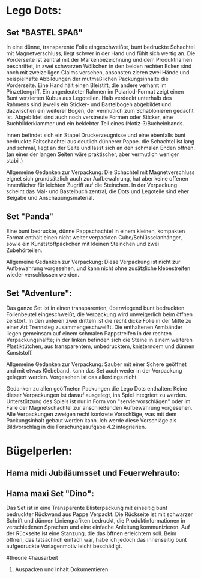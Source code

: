 Lego Dots:
============

Set "BASTEL SPAß"
-----------------
In eine dünne, transparente Folie eingeschweißte, bunt bedruckte Schachtel mit Magnetverschluss; liegt schwer in der Hand und fühlt sich wertig an. 
Die Vorderseite ist zentral mit der Markenbezeichnung und dem Produktnamen beschriftet, in zwei schwarzen Wölkchen in den beiden rechten Ecken sind noch mit zweizeiligen Claims versehen, ansonsten zieren zwei Hände und beispielhafte Abbildungen der mutmaßlichen Packungsinhalte die Vorderseite. Eine Hand hält einen Bleistift, die andere verharrt im Pinzettengriff. Ein angedeuteter Rahmen im Polariod-Format zeigt einen Bunt verzierten Kubus aus Legoteilen. Halb verdeckt unterhalb des Rahmens sind jeweils ein Sticker- und Bastelbogen abgebildet und dazwischen ein weiterer Bogen, der vermutlich zum Schablonieren gedacht ist. Abgebildet sind auch noch verstreute Formen oder Sticker, eine Buchbilderklammer und ein beklebter Teil eines (Notiz-?)Bucheinbands.

Innen befindet sich ein Stapel Druckerzeugnisse und eine ebenfalls bunt bedruckte Faltschachtel aus deutlich dünnerer Pappe. die Schachtel ist lang und schmal, liegt an der Seite und lässt sich an den schmalen Enden öffnen. (an einer der langen Seiten wäre praktischer, aber vermutlich weniger stabil.)

Allgemeine Gedanken zur Verpackung: Die Schachtel mit Magnetverschluss eignet sich grundsätzlich auch zur Aufbewahrung, hat aber keine offenen Innenfächer für leichten Zugriff auf die Steinchen.
In der Verpackung scheint das Mal- und Bastelbuch zentral, die Dots und Legoteile sind eher Beigabe und Anschauungsmaterial. 


Set "Panda"
-----------
Eine bunt bedruckte, dünne Pappschachtel in einem kleinen, kompakten Format enthält einen nicht weiter verpackten Cube/Schlüsselanhänger, sowie ein Kunststoffpäckchen mit kleinen Steinchen und zwei Zubehörteilen.

Allgemeine Gedanken zur Verpackung: Diese Verpackung ist nicht zur Aufbewahrung vorgesehen, und kann nicht ohne zusätzliche klebestreifen wieder verschlossen werden. 


Set "Adventure":
----------------
Das ganze Set ist in einen transparenten, überwiegend bunt bedruckten Folienbeutel eingeschweißt, die Verpackung wird unweigerlich beim öffnen zerstört. In den unteren zwei dritteln ist die recht dicke Folie in der Mitte zu einer Art Trennsteg zusammengeschweißt. Die enthaltenen Armbänder liegen gemeinsam auf einem schmalen Pappstreifen in der rechten Verpackungshälfte; in der linken befinden sich die Steine in einem weiteren Plastiktütchen, aus transparentem, unbedrucktem, knisterndem und dünnen Kunststoff.

Allgemeine Gedanken zur Verpackung: Sauber mit einer Schere geöffnet und mit etwas Klebeband, kann das Set auch weder in der Verpackung gelagert werden. Vorgesehen ist das allerdings nicht. 


Gedanken zu allen geöffneten Packungen die Lego Dots enthalten:
Keine dieser Verpackungen ist darauf ausgelegt, ins Spiel integriert zu werden. Unterstützung des Spiels ist nur in Form von "serviervorschlägen" oder im Falle der Magnetschachtel zur anschließenden Aufbewahrung vorgesehen.
Alle Verpackungen zweigen recht konkrete Vorschläge, was mit dem Packungsinhalt gebaut werden kann. Ich werde diese Vorschläge als Bildvorschlag in die Forschungsaufgabe 4.2 integrierien.



Bügelperlen:
============

Hama midi Jubiläumsset und Feuerwehrauto:
-----------------------------------------


Hama maxi Set "Dino":
---------------------
Das Set ist in eine Transparente Blisterpackung mit einseitig bunt bedruckter Rückwand aus Pappe Verpackt. Die Rückseite ist mit schwarzer Schrift und dünnen Liniengrafiken bedruckt, die Produktinformationen in verschiedenen Sprachen und eine einfache Anleitung kommunizieren.
Auf der Rückseite ist eine Stanzung, die das öffnen erleichtern soll. Beim öffnen, das tatsächlich einfach war, habe ich jedoch das innenseitig bunt aufgedruckte Vorlagenmotiv leicht beschädigt.

#theorie #hausarbeit 

1. Auspacken und Inhalt Dokumentieren